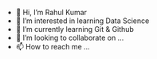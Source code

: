 - 👋 Hi, I’m Rahul Kumar
- 👀 I’m interested in learning Data Science
- 🌱 I’m currently learning Git & Github
- 💞️ I’m looking to collaborate on ...
- 📫 How to reach me ...

<!---
erahul0074u/erahul0074u is a ✨ special ✨ repository because its `README.md` (this file) appears on your GitHub profile.
You can click the Preview link to take a look at your changes.
--->
